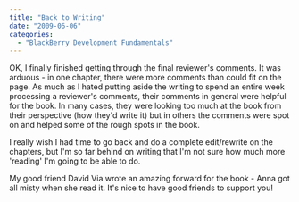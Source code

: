 ```yaml
---
title: "Back to Writing"
date: "2009-06-06"
categories: 
  - "BlackBerry Development Fundamentals"
---
```


OK, I finally finished getting through the final reviewer's comments. It was arduous - in one chapter, there were more comments than could fit on the page. As much as I hated putting aside the writing to spend an entire week processing a reviewer's comments, their comments in general were helpful for the book. In many cases, they were looking too much at the book from their perspective (how they'd write it) but in others the comments were spot on and helped some of the rough spots in the book.

I really wish I had time to go back and do a complete edit/rewrite on the chapters, but I'm so far behind on writing that I'm not sure how much more 'reading' I'm going to be able to do.

My good friend David Via wrote an amazing forward for the book - Anna got all misty when she read it. It's nice to have good friends to support you!
